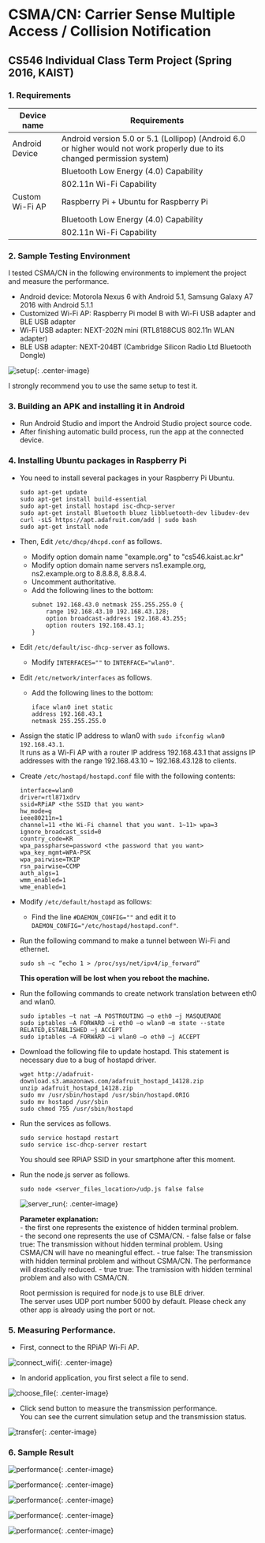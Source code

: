 # CSMA/CN: Carrier Sense Multiple Access / Collision Notification
## CS546 Individual Class Term Project (Spring 2016, KAIST)

### 1. Requirements


| Device name| Requirements|
|-----------------|----------------------------------------------------------------------------------------------------------------------------|
| Android Device  | Android version 5.0 or 5.1 (Lollipop) (Android 6.0 or higher would not work properly due to its changed permission system) |
|                 | Bluetooth Low Energy (4.0) Capability                                                                                      |
|                 | 802.11n Wi-Fi Capability                                                                                                   |
| Custom Wi-Fi AP | Raspberry Pi + Ubuntu for Raspberry Pi                                                                                     |
|                 | Bluetooth Low Energy (4.0) Capability                                                                                      |
|                 | 802.11n Wi-Fi Capability                                                                                                   |

### 2. Sample Testing Environment

I tested CSMA/CN in the following environments to implement the project and measure the performance.

- Android device: Motorola Nexus 6 with Android 5.1, Samsung Galaxy A7 2016 with Android 5.1.1
- Customized Wi-Fi AP: Raspberry Pi model B with Wi-Fi USB adapter and BLE USB adapter
- Wi-Fi USB adapter: NEXT-202N mini (RTL8188CUS 802.11n WLAN adapter)
- BLE USB adapter: NEXT-204BT (Cambridge Silicon Radio Ltd Bluetooth Dongle)

![setup](/images/setup.png){: .center-image}

I strongly recommend you to use the same setup to test it.


### 3. Building an APK and installing it in Android

- Run Android Studio and import the Android Studio project source code.
- After finishing automatic build process, run the app at the connected device.

### 4. Installing Ubuntu packages in Raspberry Pi

- You need to install several packages in your Raspberry Pi Ubuntu.
    ```
    sudo apt-get update
    sudo apt-get install build-essential
    sudo apt-get install hostapd isc-dhcp-server
    sudo apt-get install Bluetooth bluez libbluetooth-dev libudev-dev curl -sLS https://apt.adafruit.com/add | sudo bash
    sudo apt-get install node
    ```
- Then, Edit `/etc/dhcp/dhcpd.conf` as follows.
    - Modify option domain name "example.org" to "cs546.kaist.ac.kr"
    - Modify option domain name servers ns1.example.org, ns2.example.org to 8.8.8.8, 8.8.8.4.
    - Uncomment authoritative.
    - Add the following lines to the bottom:
        ```
        subnet 192.168.43.0 netmask 255.255.255.0 {
            range 192.168.43.10 192.168.43.128;
            option broadcast-address 192.168.43.255;
            option routers 192.168.43.1;
        }
        ```

- Edit `/etc/default/isc-dhcp-server` as follows.
    - Modify `INTERFACES=""` to `INTERFACE="wlan0"`.

- Edit `/etc/network/interfaces` as follows.
    - Add the following lines to the bottom:
        ```
        iface wlan0 inet static
        address 192.168.43.1
        netmask 255.255.255.0
        ```

- Assign the static IP address to wlan0 with `sudo ifconfig wlan0 192.168.43.1`.  
It runs as a Wi-Fi AP with a router IP address 192.168.43.1 that assigns IP addresses with the range 192.168.43.10 ~ 192.168.43.128 to clients.

- Create `/etc/hostapd/hostapd.conf` file with the following contents:
    ```
    interface=wlan0
    driver=rtl871xdrv
    ssid=RPiAP <the SSID that you want>
    hw_mode=g
    ieee80211n=1
    channel=11 <the Wi-Fi channel that you want. 1~11> wpa=3
    ignore_broadcast_ssid=0
    country_code=KR
    wpa_passpharse=password <the password that you want> wpa_key_mgmt=WPA-PSK
    wpa_pairwise=TKIP
    rsn_pairwise=CCMP
    auth_algs=1
    wmm_enabled=1
    wme_enabled=1
    ```

- Modify `/etc/default/hostapd` as follows:
    - Find the line `#DAEMON_CONFIG=""` and edit it to `DAEMON_CONFIG="/etc/hostapd/hostapd.conf"`.

- Run the following command to make a tunnel between Wi-Fi and ethernet.
    ```
    sudo sh –c “echo 1 > /proc/sys/net/ipv4/ip_forward”
    ```

    **This operation will be lost when you reboot the machine.**

- Run the following commands to create network translation between eth0 and wlan0.
    ```
    sudo iptables –t nat –A POSTROUTING –o eth0 –j MASQUERADE
    sudo iptables –A FORWARD –i eth0 –o wlan0 –m state --state RELATED,ESTABLISHED –j ACCEPT
    sudo iptables –A FORWARD –i wlan0 –o eth0 –j ACCEPT
    ```

- Download the following file to update hostapd. This statement is necessary due to a bug of hostapd driver.
    ```
    wget http://adafruit-download.s3.amazonaws.com/adafruit_hostapd_14128.zip
    unzip adafruit_hostapd_14128.zip
    sudo mv /usr/sbin/hostapd /usr/sbin/hostapd.ORIG
    sudo mv hostapd /usr/sbin
    sudo chmod 755 /usr/sbin/hostapd
    ```

- Run the services as follows.
    ```
    sudo service hostapd restart
    sudo service isc-dhcp-server restart
    ```

    You should see RPiAP SSID in your smartphone after this moment.

- Run the node.js server as follows.
    ```
    sudo node <server_files_location>/udp.js false false
    ```

    ![server_run](/images/server_run.png){: .center-image}

    **Parameter explanation:**  
        - the first one represents the existence of hidden terminal problem.  
        - the second one represents the use of CSMA/CN.
        - false false or false true: The transmission without hidden terminal problem. Using CSMA/CN will have no meaningful effect.
        - true false: The transmission with hidden terminal problem and without CSMA/CN. The performance will drastically reduced.
        - true true: The tramission with hidden terminal problem and also with CSMA/CN.

    Root permission is required for node.js to use BLE driver.  
    The server uses UDP port number 5000 by default. Please check any other app is already using the port or not.  

### 5. Measuring Performance.

- First, connect to the RPiAP Wi-Fi AP.

![connect_wifi](/images/connect.png){: .center-image}

- In andorid application, you first select a file to send.

![choose_file](/images/chhose_file.png){: .center-image}

- Click send button to measure the transmission performance.  
You can see the current simulation setup and the transmission status.

![transfer](/images/transfer.png){: .center-image}

### 6. Sample Result

![performance](/images/performance.png){: .center-image}

![performance](/images/performance2.png){: .center-image}

![performance](/images/performance3.png){: .center-image}

![performance](/images/performance4.png){: .center-image}

![performance](/images/performance5.png){: .center-image}

